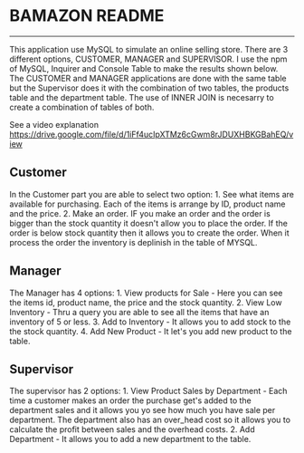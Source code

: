 <h1>BAMAZON README</h1>

--------------------------------------------------------------------------------------------

This application use MySQL to simulate an online selling store. There are 3 different options, CUSTOMER, MANAGER and SUPERVISOR. I use the
npm of MySQL, Inquirer and Console Table to make the results shown below. The CUSTOMER and MANAGER applications are done with the same table
but the Supervisor does it with the combination of two tables, the products table and the department table. The use of INNER JOIN is
necesarry to create a combination of tables of both.

See a video explanation https://drive.google.com/file/d/1iFf4ucIpXTMz6cGwm8rJDUXHBKGBahEQ/view


<h2>Customer</h2>
In the Customer part you are able to select two option:
1. See what items are available for purchasing. Each of the items is arrange by ID, product name and the price.
2. Make an order. IF you make an order and the order is bigger than the stock quantity it doesn't allow you to place the order.
If the order is below stock quantity then it allows you to create the order. When it process the order the inventory is deplinish in the
table of MYSQL.

<h2>Manager</h2>
The Manager has 4 options:
1. View products for Sale - Here you can see the items id, product name, the price and the stock quantity.
2. View Low Inventory - Thru a query you are able to see all the items that have an inventory of 5 or less.
3. Add to Inventory - It allows you to add stock to the the stock quantity.
4. Add New Product - It let's you add new product to the table.

<h2>Supervisor</h2>
The supervisor has 2 options:
1. View Product Sales by Department - Each time a customer makes an order the purchase get's added to the department sales and it allows
you yo see how much you have sale per department. The department also has an over_head cost so it allows you to calculate the profit
between sales and the overhead costs.
2. Add Department - It allows you to add a new department to the table. 
